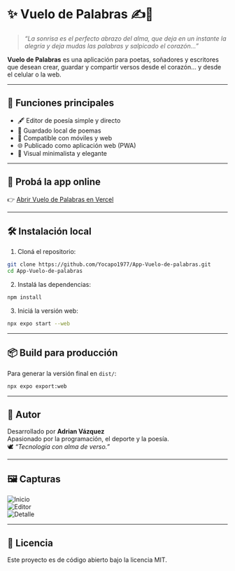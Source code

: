# ✨ Vuelo de Palabras ✍️📱

> *“La sonrisa es el perfecto abrazo del alma, que deja en un instante la alegría y deja mudas las palabras y salpicado el corazón...”*

**Vuelo de Palabras** es una aplicación para poetas, soñadores y escritores que desean crear, guardar y compartir versos desde el corazón… y desde el celular o la web.

---

## 🌟 Funciones principales

- 🖋️ Editor de poesía simple y directo
- 💾 Guardado local de poemas
- 📱 Compatible con móviles y web
- 🌐 Publicado como aplicación web (PWA)
- 🎨 Visual minimalista y elegante

---

## 🚀 Probá la app online

👉 [Abrir Vuelo de Palabras en Vercel](https://app-vuelo-de-palabras.vercel.app)

---

## 🛠️ Instalación local

1. Cloná el repositorio:

```bash
git clone https://github.com/Yocapo1977/App-Vuelo-de-palabras.git
cd App-Vuelo-de-palabras
```

2. Instalá las dependencias:

```bash
npm install
```

3. Iniciá la versión web:

```bash
npx expo start --web
```

---

## 📦 Build para producción

Para generar la versión final en `dist/`:

```bash
npx expo export:web
```

---

## 📜 Autor

Desarrollado por **Adrian Vázquez**  
Apasionado por la programación, el deporte y la poesía.  
🕊️ *“Tecnología con alma de verso.”*

---

## 🖼️ Capturas

![Inicio](./screenshots/inicio.png)  
![Editor](./screenshots/editor.png)  
![Detalle](./screenshots/detalle.png)

---

## 📄 Licencia

Este proyecto es de código abierto bajo la licencia MIT.
